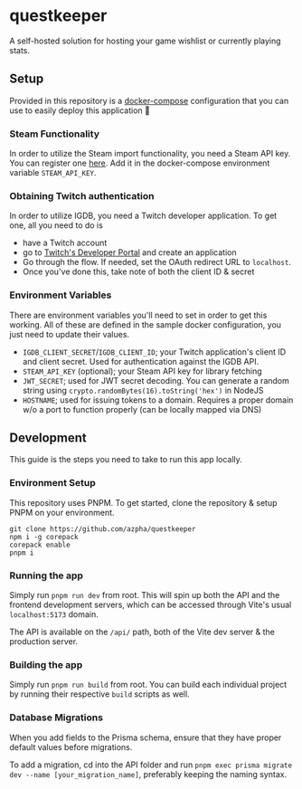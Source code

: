 # questkeeper

A self-hosted solution for hosting your game wishlist or currently playing stats.

## Setup

Provided in this repository is a [docker-compose](./docker-compose.yml) configuration that you can use to easily deploy this application 🕺

### Steam Functionality

In order to utilize the Steam import functionality, you need a Steam API key. You can register one [here](https://steamcommunity.com/dev/apikey). Add it in the docker-compose environment variable `STEAM_API_KEY`.

### Obtaining Twitch authentication

In order to utilize IGDB, you need a Twitch developer application. To get one, all you need to do is

- have a Twitch account
- go to [Twitch's Developer Portal](https://dev.twitch.tv/console/apps/create) and create an application
- Go through the flow. If needed, set the OAuth redirect URL to `localhost`.
- Once you've done this, take note of both the client ID & secret

### Environment Variables

There are environment variables you'll need to set in order to get this working. All of these are defined in the sample docker configuration, you just need to update their values.

- `IGDB_CLIENT_SECRET`/`IGDB_CLIENT_ID`; your Twitch application's client ID and client secret. Used for authentication against the IGDB API.
- `STEAM_API_KEY` (optional); your Steam API key for library fetching
- `JWT_SECRET`; used for JWT secret decoding. You can generate a random string using `crypto.randomBytes(16).toString('hex')` in NodeJS
- `HOSTNAME`; used for issuing tokens to a domain. Requires a proper domain w/o a port to function properly (can be locally mapped via DNS)

## Development

This guide is the steps you need to take to run this app locally.

### Environment Setup

This repository uses PNPM. To get started, clone the repository & setup PNPM on your environment.

```
git clone https://github.com/azpha/questkeeper
npm i -g corepack
corepack enable
pnpm i
```

### Running the app

Simply run `pnpm run dev` from root. This will spin up both the API and the frontend development servers, which can be accessed through Vite's usual `localhost:5173` domain.

The API is available on the `/api/` path, both of the Vite dev server & the production server.

### Building the app

Simply run `pnpm run build` from root. You can build each individual project by running their respective `build` scripts as well.

### Database Migrations

When you add fields to the Prisma schema, ensure that they have proper default values before migrations.

To add a migration, cd into the API folder and run `pnpm exec prisma migrate dev --name [your_migration_name]`, preferably keeping the naming syntax.
